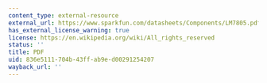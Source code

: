 ```yaml
---
content_type: external-resource
external_url: https://www.sparkfun.com/datasheets/Components/LM7805.pdf
has_external_license_warning: true
license: https://en.wikipedia.org/wiki/All_rights_reserved
status: ''
title: PDF
uid: 836e5111-704b-43ff-ab9e-d00291254207
wayback_url: ''
---
```

